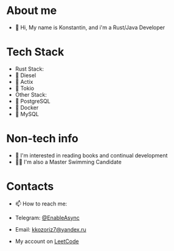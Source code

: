 # About me
- 👋 Hi, My name is Konstantin, and i'm a Rust/Java Developer

# Tech Stack
- Rust Stack:
- 📌 Diesel
- 📌 Actix
- 📌 Tokio
- Other Stack:
- 📌 PostgreSQL
- 📌 Docker
- 📌 MySQL

# Non-tech info
- 👀 I'm interested in reading books and continual development
- 🏊‍♂️ I'm also a Master Swimming Candidate

# Contacts
- 📫 How to reach me:
- Telegram: [@EnableAsync](https://t.me/EnableAsync)
- Email: kkozoriz7@yandex.ru

- My account on [LeetCode](https://leetcode.com/Slivmen/)
